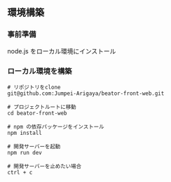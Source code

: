 ## 環境構築

### 事前準備

node.js をローカル環境にインストール

### ローカル環境を構築

```
# リポジトリをclone
git@github.com:Jumpei-Arigaya/beator-front-web.git
```

```
# プロジェクトルートに移動
cd beator-front-web
```

```
# npm の依存パッケージをインストール
npm install
```

```
# 開発サーバーを起動
npm run dev
```

```
# 開発サーバーを止めたい場合
ctrl + c
```
